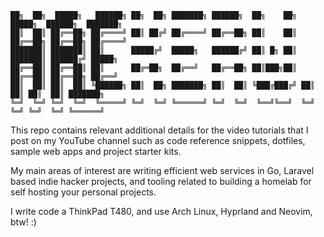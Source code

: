 ```
██╗  ██╗  █████╗   ██████╗ ██╗  ██╗ ███████╗ ██████╗  ██╗    ██╗  █████╗  ██████╗  ███████╗
██║  ██║ ██╔══██╗ ██╔════╝ ██║ ██╔╝ ██╔════╝ ██╔══██╗ ██║    ██║ ██╔══██╗ ██╔══██╗ ██╔════╝
███████║ ███████║ ██║      █████╔╝  █████╗   ██████╔╝ ██║ █╗ ██║ ███████║ ██████╔╝ █████╗  
██╔══██║ ██╔══██║ ██║      ██╔═██╗  ██╔══╝   ██╔══██╗ ██║███╗██║ ██╔══██║ ██╔══██╗ ██╔══╝  
██║  ██║ ██║  ██║ ╚██████╗ ██║  ██╗ ███████╗ ██║  ██║ ╚███╔███╔╝ ██║  ██║ ██║  ██║ ███████╗
╚═╝  ╚═╝ ╚═╝  ╚═╝  ╚═════╝ ╚═╝  ╚═╝ ╚══════╝ ╚═╝  ╚═╝  ╚══╝╚══╝  ╚═╝  ╚═╝ ╚═╝  ╚═╝ ╚══════╝
```

This repo contains relevant additional details for the video tutorials that I post on my YouTube channel such as code reference snippets, dotfiles, sample web apps and project starter kits.

My main areas of interest are writing efficient web services in Go, Laravel based indie hacker projects, and tooling related to building a homelab for self hosting your personal projects.

I write code a ThinkPad T480, and use Arch Linux, Hyprland and Neovim, btw! :)
